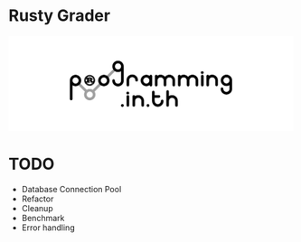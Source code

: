 # Rusty Grader
[![programming.in.th](https://github.com/programming-in-th/artworks/blob/fb0bdd8587b9379b9b8e2a306bc9216e6ecaee62/png/readme-rust.png)](https://beta.programming.in.th)

# TODO
- Database Connection Pool
- Refactor
- Cleanup
- Benchmark
- Error handling
